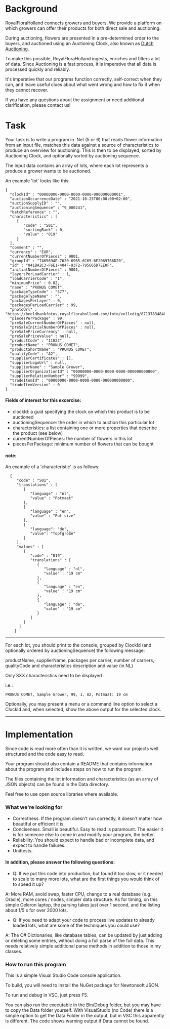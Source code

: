 # Background

RoyalFloraHolland connects growers and buyers. We provide a platform on which growers can offer their products for both direct sale and auctioning. 

During auctioning, flowers are presented in a pre-determined order to the buyers, and auctioned using an Auctioning Clock, also known as [Dutch Auctioning](https://en.wikipedia.org/wiki/Dutch_auction).

To make this possible, RoyalFloraHolland ingests, enriches and filters a lot of data. Since Auctioning is a fast process, it is imperative that all data is processed quickly and reliably.

It's imperative that our programs function correctly, self-correct when they can, and leave useful clues about what went wrong and how to fix it when they cannot recover.

If you have any questions about the assignment or need additional clarification, please contact us!

# Task

Your task is to write a program in .Net (5 or 6) that reads flower information from an input file, matches this data against a source of characteristics to produce an overview for auctioning. This is then to be displayed, sorted by Auctioning Clock, and optionally sorted by auctioning sequence. 

The input data contains an array of lots, where each lot represents a produce a grower wants to be auctioned.

An example 'lot' looks like this:

```
{
  "clockId" : "00000000-0000-0000-0000-000000000001",
  "auctionOccurrenceDate" : "2021-10-25T00:00:00+02:00",
  "auctionSupplyID" : "",
  "auctioningSequence" : "9_000241",
  "batchReference" : "",
  "characteristics" : [
     {
        "code" : "S01",
        "sortingRank" : 0,
        "value" : "019"
     }
  ],
  "comment" : "",
  "currency" : "EUR",
  "currentNumberOfPieces" : 9801,
  "groupId" : "7465694E-7620-6965-6C65-6E2069766D20",
  "id" : "041BA2C3-F6E1-404F-93F2-795665D7EE0F",
  "initialNumberOfPieces" : 9801,
  "layersPerLoadCarrier" : 1,
  "loadCarrierCode" : "1",
  "minimumPrice" : 0.02,
  "name" : "PRUNUS COMET",
  "packageTypeCode" : "577",
  "packageTypeName" : "",
  "packagesPerLayer" : 0,
  "packagesPerLoadCarrier" : 99,
  "photoUrl" : "https://beeldbankfotos.royalfloraholland.com/foto/volledig/8713783484074PAARS",
  "piecesPerPackage" : 99,
  "preSaleCurrentNumberOfPieces" : null,
  "preSaleInitialNumberOfPieces" : null,
  "preSalePriceCurrency" : null,
  "preSalePriceValue" : null,
  "productCode" : "11822",
  "productName" : "PRUNUS COMET",
  "productShortName" : "PRUNUS COMET",
  "qualityCode" : "A2",
  "supplierCertificates" : [],
  "supplierLogoUrl" : null,
  "supplierName" : "Sample Grower",
  "supplierOrganizationId" : "00000000-0000-0000-0000-000000000000",
  "supplierRelationNumber" : "99999",
  "tradeItemId" : "00000000-0000-0000-0000-000000000000",
  "tradeItemVersion" : 0
}
```

#### Fields of interest for this excercise:
 - clockId: a guid specifying the clock on which this product is to be auctioned
 - auctioningSequence: the order in which to auction this particular lot
 - characteristics: a list containing one or more properties that describe the product (see below)
 - currentNumberOfPieces: the number of flowers in this lot
 - piecesPerPackage: minimum number of flowers that can be bought

#### note:


An example of a 'characteristic' is as follows:
```
  {
     "code" : "S01",
     "translations" : [
        {
           "language" : "nl",
           "value" : "Potmaat"
        },
        {
           "language" : "en",
           "value" : "Pot size"
        },
        {
           "language": "de",
           "value": "Topfgröße"
        }
     ],
     "values" : [
        {
           "code" : "019",
           "translations" : [
              {
                 "language" : "nl",
                 "value" : "19 cm"
              },
              {
                 "language" : "en",
                 "value" : "19 cm"
              },
              {
                 "language" : "de",
                 "value" : "19 cm"
              }
           ]
        }
      ]
    }
```
---

For each lot, you should print to the console, grouped by ClockId (and optionally ordered by auctioningSequence) the following message:

productName, supplierName, packages per carrier, number of carriers, qualityCode and characteristics description and value (in NL)

Only SXX characteristics need to be displayed

i.e.:

```
PRUNUS COMET, Sample Grower, 99, 1, A2, Potmaat: 19 cm
```

Optionally, you may present a menu or a command line option to select a ClockId and, when selected, show the above output for the selected clock.

---

# Implementation

Since code is read more often than it is written, we want our projects well structured and the code easy to read.

Your program should also contain a README that contains information about the program and includes steps on how to run the program.

The files containing the lot information and characteristics (as an array of JSON objects) can be found in the Data directory.

Feel free to use open source libraries where available.

### What we're looking for
 - Correctness. If the program doesn't run correctly, it doesn't matter how beautiful or efficient it is.
 - Conciseness. Small is beautiful. Easy to read is paramount. The easier it is for someone else to come in and modify your program, the better.
 - Reliability. You should expect to handle bad or incomplete data, and expect to handle failures.
 - Unittests.

#### In addition, please answer the following questions:
 - Q: If we put this code into production, but found it too slow, or it needed to scale to many more lots, what are the first things you would think of to speed it up?

A: More RAM, avoid swap, faster CPU, change to a real database (e.g. Oracle), more cores / nodes, simpler data structure. As for timing, on this simple Celeron laptop, the parsing takes just over 1 second, and the listing about 1/5 s for over 2000 lots.

 - Q: If you need to adapt your code to process live updates to already loaded lots, what are some of the techniques you could use?

A: The C# Dictionaries, like database tables, can be updated by just adding or deleting some entries, without doing a full parse of the full data. This needs relatively simple additional parse methods in addition to those in my classes.

### How to run this program

This is a simple Visual Studio Code console application.

To build, you will need to install the NuGet package for Newtonsoft JSON.

To run and debug in VSC, just press F5.

You can also run the executable in the Bin/Debug folder, but you may have to copy the Data folder yourself.
With VisualStudio (no Code) there is a simple option to get the Data Folder in the output, but in VSC this apparently is different. The code shows warning output if Data cannot be found.

